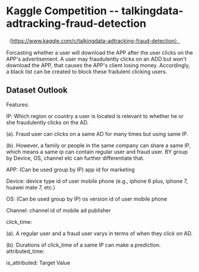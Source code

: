# Kaggle Competition -- talkingdata-adtracking-fraud-detection 
（https://www.kaggle.com/c/talkingdata-adtracking-fraud-detection）

Forcasting whether a user will download the APP after the user clicks on the APP's advertisement. A user may fraudulently clicks on an ADD but won't download the APP, that causes the APP's client losing money. Accordingly, a black list can be created to block these fradulent clicking users. 



## Dataset Outlook


Features:

IP: Which region or country a user is located is relevant to whether he or she fraudulently clicks on the AD. 

(a). Fraud user can clicks on a same AD for many times but using same IP. 

(b). However, a family or people in the same company can share a same IP, which means a same ip can contain regular user and fraud user. 
BY group by Device, OS, channel etc can further differentiate that. 

APP: (Can be used group by IP) app id for marketing 

Device: device type id of user mobile phone (e.g., iphone 6 plus, iphone 7, huawei mate 7, etc.) 

OS: (Can be used group by IP) os version id of user mobile phone 

Channel: channel id of mobile ad publisher 

click_time: 

(a). A regular user and a fraud user varys in terms of when they click on AD.

(b). Durations of click_time of a same IP can make a prediction. attributed_time:

is_attributed: Target Value



